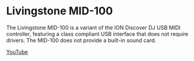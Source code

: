 # Livingstone MID-100

The Livingstone MID-100 is a variant of the ION Discover DJ USB MIDI
controller, featuring a class compliant USB interface that does not
require drivers. The MID-100 does not provide a built-in sound card.

[YouTube](http://www.youtube.com/watch?v=pPLZ_HZsoo8)
